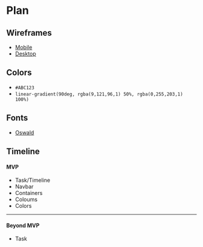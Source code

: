 # Plan

## Wireframes
* [Mobile](https://wireframe.cc/aMMiUN)
* [Desktop](https://wireframe.cc/U17GwI)

## Colors
* `#ABC123`
* `linear-gradient(90deg, rgba(9,121,96,1) 50%, rgba(0,255,203,1) 100%)`

## Fonts
* [Oswald](https://fonts.google.com/selection)

## Timeline


#### MVP

* Task/Timeline
* Navbar
* Containers
* Coloums
* Colors

---

#### Beyond MVP

* Task

